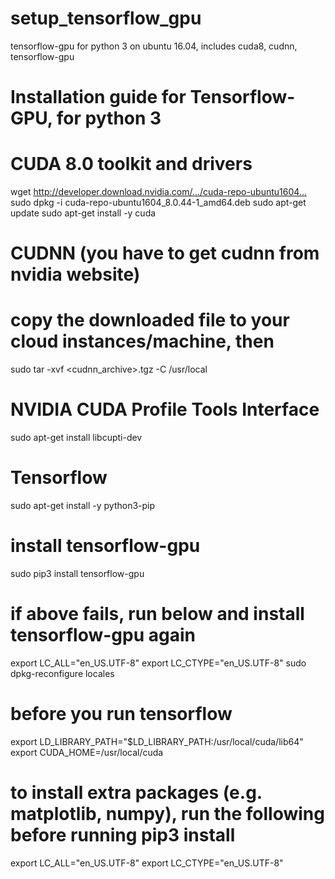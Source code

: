 # setup_tensorflow_gpu
tensorflow-gpu for python 3 on ubuntu 16.04, includes cuda8, cudnn, tensorflow-gpu



# Installation guide for Tensorflow-GPU, for python 3

# CUDA 8.0 toolkit and drivers
wget http://developer.download.nvidia.com/…/cuda-repo-ubuntu1604…
sudo dpkg -i cuda-repo-ubuntu1604_8.0.44-1_amd64.deb
sudo apt-get update
sudo apt-get install -y cuda

# CUDNN (you have to get cudnn from nvidia website)
# copy the downloaded file to your cloud instances/machine, then
sudo tar -xvf <cudnn_archive>.tgz -C /usr/local

# NVIDIA CUDA Profile Tools Interface
sudo apt-get install libcupti-dev

# Tensorflow
sudo apt-get install -y python3-pip

# install tensorflow-gpu
sudo pip3 install tensorflow-gpu

# if above fails, run below and install tensorflow-gpu again
export LC_ALL="en_US.UTF-8"
export LC_CTYPE="en_US.UTF-8"
sudo dpkg-reconfigure locales

# before you run tensorflow
export LD_LIBRARY_PATH="$LD_LIBRARY_PATH:/usr/local/cuda/lib64"
export CUDA_HOME=/usr/local/cuda

# to install extra packages (e.g. matplotlib, numpy), run the following before running pip3 install
export LC_ALL="en_US.UTF-8"
export LC_CTYPE="en_US.UTF-8"
